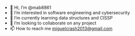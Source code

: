 - 👋 Hi, I’m @mab8861
- 👀 I’m interested in software engineering and cybersecurity
- 🌱 I’m currently learning data structures and CISSP 
- 💞️ I’m looking to collaborate on any project
- 📫 How to reach me miguelcrash2013@gmail.com

<!---
mab8861/mab8861 is a ✨ special ✨ repository because its `README.md` (this file) appears on your GitHub profile.
You can click the Preview link to take a look at your changes.
--->
